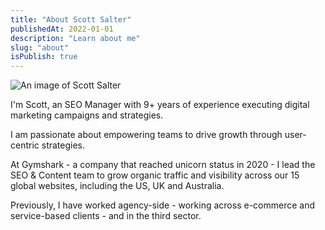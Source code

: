```yaml
---
title: "About Scott Salter"
publishedAt: 2022-01-01
description: "Learn about me"
slug: "about"
isPublish: true
---
```


![An image of Scott Salter]("/scott-salter.jpg")

I'm Scott, an SEO Manager with 9+ years of experience executing digital marketing campaigns and strategies. 

I am passionate about empowering teams to drive growth through user-centric strategies. 

At Gymshark - a company that reached unicorn status in 2020 - I lead the SEO & Content team to grow organic traffic and visibility across our 15 global websites, including the US, UK and Australia. 

Previously, I have worked agency-side - working across e-commerce and service-based clients - and in the third sector.